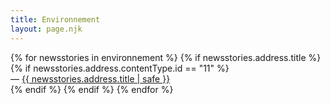 ```yaml
---
title: Environnement
layout: page.njk
---
```


<ul style="list-style: none;margin-block-start: 0px;padding-inline-start: 0px;">
{% for newsstories in environnement %}
{% if newsstories.address.title %}
{% if newsstories.address.contentType.id == "11" %} <!-- permet de valider que seuls les news-stories sont affichées (pour retirer les vidéos, audios, extrats, etc.) -->
<li>— <a href="/environnement/articles/{{ newsstories.address.title | slug }}/">{{ newsstories.address.title | safe }}</a></li>
{% endif %}
{% endif %}
{% endfor %}
</ul>